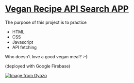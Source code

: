 # [Vegan Recipe API Search APP](https://veganmeal-40bf6.web.app)

The purpose of this project is to practice 
- HTML
- CSS
- Javascript
- API fetching

Who doesn't love a good vegan meal? :-) 

(deployed with Google Firebase)

[![Image from Gyazo](https://i.gyazo.com/b6d6cf00cc7353e94596380482188e27.gif)](https://gyazo.com/b6d6cf00cc7353e94596380482188e27)
